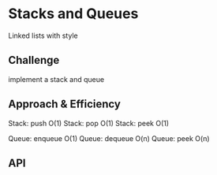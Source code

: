 # Stacks and Queues
Linked lists with style

## Challenge
implement a stack and queue

## Approach & Efficiency
Stack: push O(1)
Stack: pop O(1)
Stack: peek O(1)

Queue: enqueue O(1)
Queue: dequeue O(n)
Queue: peek O(n)
## API
<!-- Description of each method publicly available to your Stack and Queue-->
